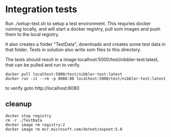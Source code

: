 # Integration tests

Run ./setup-test.sh to setup a test environment.
This requries docker running locally, and will start a docker registry, pull som images and push them to the local registry.

It also creates a folder "TestData", downloads and creates some test data in that folder.
Tests in solution also write som files to this directory.

The tests should result in a image localhost:5000/test/nibbler-test:latest, that can be pulled and run to verify.

```
docker pull localhost:5000/test/nibbler-test:latest
docker run -it --rm -p 8080:80 localhost:5000/test/nibbler-test:latest
```

to verify goto http://localhost:8080

## cleanup

```
docker stop registry
rm -r ./TestData
docker image rm registry:2
docker image rm mcr.microsoft.com/dotnet/aspnet:5.0
```
